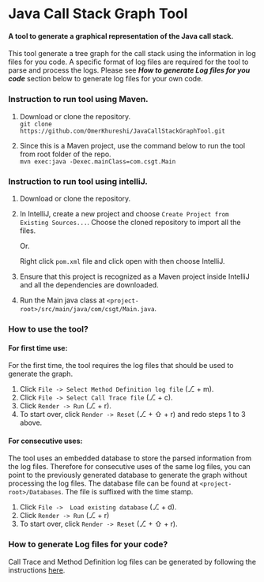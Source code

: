 # Java Call Stack Graph Tool
#### A tool to generate a graphical representation of the Java call stack.
This tool generate a tree graph for the call stack using the information in log files for you code. A specific format of log files are required for the tool to parse and process the logs. Please see _**How to generate Log files for you code**_ section below to generate log files for your own code.  <br/>

### Instruction to run tool using Maven.
1. Download or clone the repository.<br/>
`git clone https://github.com/OmerKhureshi/JavaCallStackGraphTool.git`

2. Since this is a Maven project, use the command below to run the tool from root folder of the repo.<br/>
`mvn exec:java -Dexec.mainClass=com.csgt.Main`

### Instruction to run tool using intelliJ.
1. Download or clone the repository.
2. In IntelliJ, create a new project and choose `Create Project from Existing Sources...`. Choose the cloned repository to import all the files.

      Or.

    Right click `pom.xml` file and click open with then choose IntelliJ.
3. Ensure that this project is recognized as a Maven project inside IntelliJ and all the dependencies are downloaded.
6. Run the Main java class at `<project-root>/src/main/java/com/csgt/Main.java`.

### How to use the tool?
#### For first time use:
For the first time, the tool requires the log files that should be used to generate the graph.
1. Click `File -> Select Method Definition log file` (⎇ + m).
2. Click `File -> Select Call Trace file` (⎇ + c).
3. Click `Render -> Run` (⎇ + r).
4. To start over, click `Render -> Reset` (⎇ + ⇧ + r) and redo steps 1 to 3 above.

#### For consecutive uses:
The tool uses an embedded database to store the parsed information from the log files. Therefore for consecutive uses of the same log files, you can point to the previously generated database to generate the graph without processing the log files. The database file can be found at `<project-root>/Databases`. The file is suffixed with the time stamp.
1. Click `File ->  Load existing database` (⎇ + d).
2. Click `Render -> Run` (⎇ + r)
3. To start over, click `Render -> Reset` (⎇ + ⇧ + r).

### How to generate Log files for your code?
Call Trace and Method Definition log files can be generated by following the instructions [here](https://github.com/omerkhureshi/LogWeaver).
